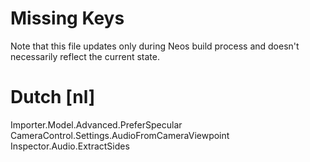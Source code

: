 # Missing Keys
Note that this file updates only during Neos build process and doesn't necessarily reflect the current state.

# Dutch [nl]
Importer.Model.Advanced.PreferSpecular  
CameraControl.Settings.AudioFromCameraViewpoint  
Inspector.Audio.ExtractSides  

